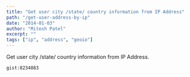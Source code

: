 ```yaml
---
title: "Get user city /state/ country information from IP Address"
path: "/get-user-address-by-ip"
date: "2014-01-03"
author: "Mitesh Patel"
excerpt: ""
tags: ["ip", "address", "geoio"]
---
```


 Get user city /state/ country information from IP Address.

`gist:8234883`
